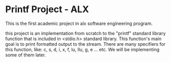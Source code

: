 # Printf Project - ALX
This is the first academic project in alx software engineering program. 

this project is an implementation from scratch to the "printf" standard library function that is included in <stdio.h> standard library. 
This function's main goal is to print formatted output to the stream.
There are many specifiers for this function, like: c, s, d, i, x, f, lu, llu, g, e ... etc. We will be implementing some of them later.